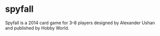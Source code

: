 # spyfall
Spyfall is a 2014 card game for 3–8 players designed by Alexander Ushan and published by Hobby World.
